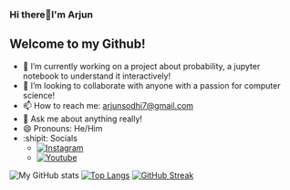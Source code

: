 ### Hi there👋I'm Arjun
## Welcome to my Github!

<!--
**asterbot/asterbot** is a ✨ _special_ ✨ repository because its `README.md` (this file) appears on your GitHub profile.

Here are some ideas to get you started:

- 🔭 I’m currently working on ...
- 🌱 I’m currently learning ...
- 👯 I’m looking to collaborate on ...
- 🤔 I’m looking for help with ...
- 💬 Ask me about ...
- 📫 How to reach me: ...
- 😄 Pronouns: ...
- ⚡ Fun fact: ...
-->
- 🔭 I’m currently working on a project about probability, a jupyter notebook to understand it interactively!
- 👯 I’m looking to collaborate with anyone with a passion for computer science!
- 📫 How to reach me: arjunsodhi7@gmail.com
- 💬 Ask me about anything really!
- 😄 Pronouns: He/Him
- :shipit: Socials
  - <a href="https://www.instagram.com/matrix_programmer/"><img alt="Instagram" title="Instagram" src="https://img.shields.io/badge/-Matrix_Programmer-blue?style=for-the-badge&logo=Instagram&logoColor=white"/></a>
  - <a href="https://www.youtube.com/qprogramming"><img alt="Youtube" title="Youtube" src="https://img.shields.io/badge/-Qprogramming-red?style=for-the-badge&logo=youtube&logoColor=white"/></a>

 
![My GitHub stats](https://github-readme-stats.vercel.app/api?username=asterbot&show_icons=true&theme=dark)
[![Top Langs](https://github-readme-stats.vercel.app/api/top-langs/?username=asterbot&show_icons=true&theme=dark)](https://github.com/asterbot/github-readme-stats)
[![GitHub Streak](https://github-readme-streak-stats.herokuapp.com/?user=asterbot&show_icons=true&theme=dark)](https://git.io/streak-stats)
